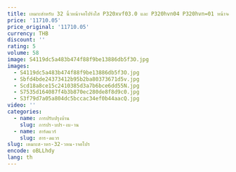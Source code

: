```yaml
---
title: เหมาะสําหรับ 32 นิ้วหน้าจอโปร่งใส P320xvf03.0 และ P320hvn04 P320hvn=01 หน้าจอ LCD M270qan01
price: '11710.05'
price_original: '11710.05'
currency: THB
discount: ''
rating: 5
volume: 58
image: S4119dc5a483b474f88f9be13886db5f3O.jpg
images:
  - S4119dc5a483b474f88f9be13886db5f3O.jpg
  - Sbfd4bde24373412b95b2ba80373671d5v.jpg
  - Scd18a8ce15c2410385d3a7b6bce6dd55N.jpg
  - S7535d164087f4b3b870ec280de8f8d9c0.jpg
  - S3f79d7a05a804dc5bccac34ef0b44aacQ.jpg
video: ''
categories:
  - name: การปรับปรุงบ้าน
    slug: การปร-บปร-งบ-าน
  - name: ฮาร์ดแวร์
    slug: ฮาร-ดแวร
slug: เหมาะส-าหร-32-วหน-าจอโปร
encode: oBLLhdy
lang: th
---
```

  